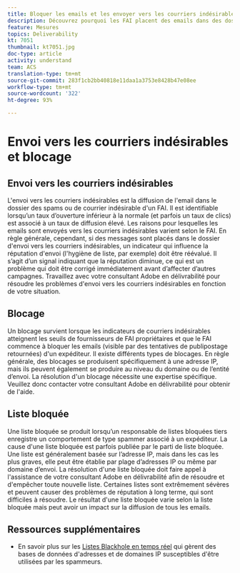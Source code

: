 ```yaml
---
title: Bloquer les emails et les envoyer vers les courriers indésirables
description: Découvrez pourquoi les FAI placent des emails dans des dossiers de courriers indésirables ou les bloquent.
feature: Mesures
topics: Deliverability
kt: 7051
thumbnail: kt7051.jpg
doc-type: article
activity: understand
team: ACS
translation-type: tm+mt
source-git-commit: 283f1cb2bb40818e11daa1a3753e8428b47e08ee
workflow-type: tm+mt
source-wordcount: '322'
ht-degree: 93%

---
```



# Envoi vers les courriers indésirables et blocage

## Envoi vers les courriers indésirables

L&#39;envoi vers les courriers indésirables est la diffusion de l&#39;email dans le dossier des spams ou de courrier indésirable d&#39;un FAI. Il est identifiable lorsqu’un taux d’ouverture inférieur à la normale (et parfois un taux de clics) est associé à un taux de diffusion élevé. Les raisons pour lesquelles les emails sont envoyés vers les courriers indésirables varient selon le FAI. En règle générale, cependant, si des messages sont placés dans le dossier d&#39;envoi vers les courriers indésirables, un indicateur qui influence la réputation d&#39;envoi (l&#39;hygiène de liste, par exemple) doit être réévalué. Il s’agit d’un signal indiquant que la réputation diminue, ce qui est un problème qui doit être corrigé immédiatement avant d’affecter d’autres campagnes. Travaillez avec votre consultant Adobe en délivrabilité pour résoudre les problèmes d&#39;envoi vers les courriers indésirables en fonction de votre situation.

## Blocage

Un blocage survient lorsque les indicateurs de courriers indésirables atteignent les seuils de fournisseurs de FAI propriétaires et que le FAI commence à bloquer les emails (visible par des tentatives de publipostage retournées) d&#39;un expéditeur. Il existe différents types de blocages. En règle générale, des blocages se produisent spécifiquement à une adresse IP, mais ils peuvent également se produire au niveau du domaine ou de l’entité d’envoi. La résolution d&#39;un blocage nécessite une expertise spécifique. Veuillez donc contacter votre consultant Adobe en délivrabilité pour obtenir de l&#39;aide.

## Liste bloquée

Une liste bloquée se produit lorsqu’un responsable de listes bloquées tiers enregistre un comportement de type spammer associé à un expéditeur. La cause d&#39;une liste bloquée est parfois publiée par le parti de liste bloquée. Une liste est généralement basée sur l’adresse IP, mais dans les cas les plus graves, elle peut être établie par plage d’adresses IP ou même par domaine d’envoi. La résolution d&#39;une liste bloquée doit faire appel à l&#39;assistance de votre consultant Adobe en délivrabilité afin de résoudre et d&#39;empêcher toute nouvelle liste. Certaines listes sont extrêmement sévères et peuvent causer des problèmes de réputation à long terme, qui sont difficiles à résoudre. Le résultat d&#39;une liste bloquée varie selon la liste bloquée mais peut avoir un impact sur la diffusion de tous les emails.

## Ressources supplémentaires

* En savoir plus sur les [Listes Blackhole en temps réel](/help/additional-resources/blocklist-databases.md) qui gèrent des bases de données d&#39;adresses et de domaines IP susceptibles d&#39;être utilisées par les spammeurs.
